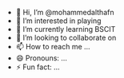 - 👋 Hi, I’m @mohammedalthafn
- 👀 I’m interested in playing
- 🌱 I’m currently learning BSCIT
- 💞️ I’m looking to collaborate on 
- 📫 How to reach me ...
- 😄 Pronouns: ...
- ⚡ Fun fact: ...

<!---
mohammedalthafn/mohammedalthafn is a ✨ special ✨ repository because its `README.md` (this file) appears on your GitHub profile.
You can click the Preview link to take a look at your changes.
--->
